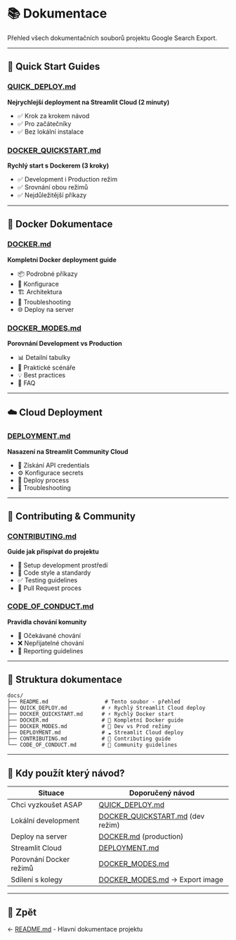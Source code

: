 # 📚 Dokumentace

Přehled všech dokumentačních souborů projektu Google Search Export.

---

## 🚀 Quick Start Guides

### [QUICK_DEPLOY.md](./QUICK_DEPLOY.md)

**Nejrychlejší deployment na Streamlit Cloud (2 minuty)**

- ✅ Krok za krokem návod
- ✅ Pro začátečníky
- ✅ Bez lokální instalace

### [DOCKER_QUICKSTART.md](./DOCKER_QUICKSTART.md)

**Rychlý start s Dockerem (3 kroky)**

- ✅ Development i Production režim
- ✅ Srovnání obou režimů
- ✅ Nejdůležitější příkazy

---

## 🐳 Docker Dokumentace

### [DOCKER.md](./DOCKER.md)

**Kompletní Docker deployment guide**

- 📦 Podrobné příkazy
- 🔧 Konfigurace
- 🏗️ Architektura
- 🐛 Troubleshooting
- 🌐 Deploy na server

### [DOCKER_MODES.md](./DOCKER_MODES.md)

**Porovnání Development vs Production**

- 📊 Detailní tabulky
- 🔄 Praktické scénáře
- 💡 Best practices
- 🤔 FAQ

---

## ☁️ Cloud Deployment

### [DEPLOYMENT.md](./DEPLOYMENT.md)

**Nasazení na Streamlit Community Cloud**

- 🔑 Získání API credentials
- ⚙️ Konfigurace secrets
- 🚀 Deploy process
- 🐛 Troubleshooting

---

## 🤝 Contributing & Community

### [CONTRIBUTING.md](./CONTRIBUTING.md)

**Guide jak přispívat do projektu**

- 🔧 Setup development prostředí
- 📝 Code style a standardy
- ✅ Testing guidelines
- 🔀 Pull Request proces

### [CODE_OF_CONDUCT.md](./CODE_OF_CONDUCT.md)

**Pravidla chování komunity**

- 🤝 Očekávané chování
- ❌ Nepřijatelné chování
- 📧 Reporting guidelines

---

## 📖 Struktura dokumentace

```
docs/
├── README.md                  # Tento soubor - přehled
├── QUICK_DEPLOY.md           # ⚡ Rychlý Streamlit Cloud deploy
├── DOCKER_QUICKSTART.md      # ⚡ Rychlý Docker start
├── DOCKER.md                 # 🐳 Kompletní Docker guide
├── DOCKER_MODES.md           # 🔄 Dev vs Prod režimy
├── DEPLOYMENT.md             # ☁️ Streamlit Cloud deploy
├── CONTRIBUTING.md           # 🤝 Contributing guide
└── CODE_OF_CONDUCT.md        # 📜 Community guidelines
```

---

## 🎯 Kdy použít který návod?

| Situace                 | Doporučený návod                                           |
| ----------------------- | ---------------------------------------------------------- |
| Chci vyzkoušet ASAP     | [QUICK_DEPLOY.md](./QUICK_DEPLOY.md)                       |
| Lokální development     | [DOCKER_QUICKSTART.md](./DOCKER_QUICKSTART.md) (dev režim) |
| Deploy na server        | [DOCKER.md](./DOCKER.md) (production)                      |
| Streamlit Cloud         | [DEPLOYMENT.md](./DEPLOYMENT.md)                           |
| Porovnání Docker režimů | [DOCKER_MODES.md](./DOCKER_MODES.md)                       |
| Sdílení s kolegy        | [DOCKER_MODES.md](./DOCKER_MODES.md) → Export image        |

---

## 🔗 Zpět

← [README.md](../README.md) - Hlavní dokumentace projektu

